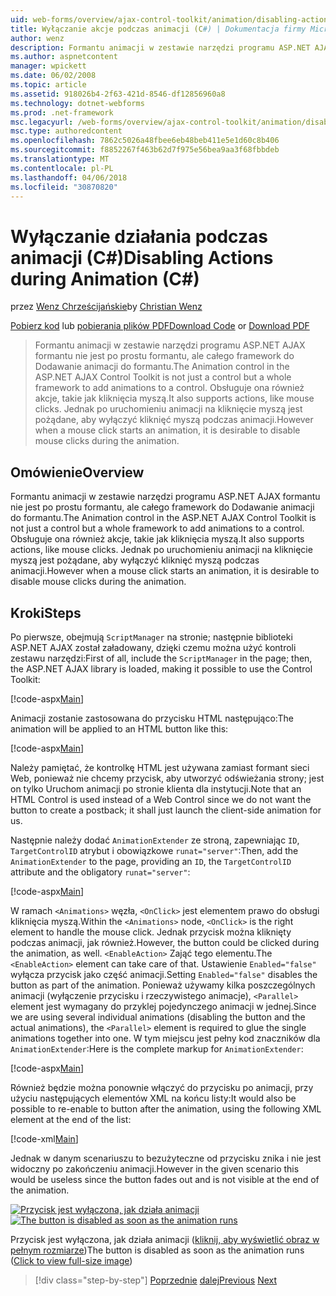 ```yaml
---
uid: web-forms/overview/ajax-control-toolkit/animation/disabling-actions-during-animation-cs
title: Wyłączanie akcje podczas animacji (C#) | Dokumentacja firmy Microsoft
author: wenz
description: Formantu animacji w zestawie narzędzi programu ASP.NET AJAX formantu nie jest po prostu formantu, ale całego framework do Dodawanie animacji do formantu. Obsługuje ona również akcji...
ms.author: aspnetcontent
manager: wpickett
ms.date: 06/02/2008
ms.topic: article
ms.assetid: 918026b4-2f63-421d-8546-df12856960a8
ms.technology: dotnet-webforms
ms.prod: .net-framework
msc.legacyurl: /web-forms/overview/ajax-control-toolkit/animation/disabling-actions-during-animation-cs
msc.type: authoredcontent
ms.openlocfilehash: 7862c5026a48fbee6eb48beb411e5e1d60c8b406
ms.sourcegitcommit: f8852267f463b62d7f975e56bea9aa3f68fbbdeb
ms.translationtype: MT
ms.contentlocale: pl-PL
ms.lasthandoff: 04/06/2018
ms.locfileid: "30870820"
---
```

<a name="disabling-actions-during-animation-c"></a><span data-ttu-id="f2314-104">Wyłączanie działania podczas animacji (C#)</span><span class="sxs-lookup"><span data-stu-id="f2314-104">Disabling Actions during Animation (C#)</span></span>
====================
<span data-ttu-id="f2314-105">przez [Wenz Chrześcijańskie](https://github.com/wenz)</span><span class="sxs-lookup"><span data-stu-id="f2314-105">by [Christian Wenz](https://github.com/wenz)</span></span>

<span data-ttu-id="f2314-106">[Pobierz kod](http://download.microsoft.com/download/f/9/a/f9a26acd-8df4-4484-8a18-199e4598f411/Animation7.cs.zip) lub [pobierania plików PDF](http://download.microsoft.com/download/6/7/1/6718d452-ff89-4d3f-a90e-c74ec2d636a3/animation7CS.pdf)</span><span class="sxs-lookup"><span data-stu-id="f2314-106">[Download Code](http://download.microsoft.com/download/f/9/a/f9a26acd-8df4-4484-8a18-199e4598f411/Animation7.cs.zip) or [Download PDF](http://download.microsoft.com/download/6/7/1/6718d452-ff89-4d3f-a90e-c74ec2d636a3/animation7CS.pdf)</span></span>

> <span data-ttu-id="f2314-107">Formantu animacji w zestawie narzędzi programu ASP.NET AJAX formantu nie jest po prostu formantu, ale całego framework do Dodawanie animacji do formantu.</span><span class="sxs-lookup"><span data-stu-id="f2314-107">The Animation control in the ASP.NET AJAX Control Toolkit is not just a control but a whole framework to add animations to a control.</span></span> <span data-ttu-id="f2314-108">Obsługuje ona również akcje, takie jak kliknięcia myszą.</span><span class="sxs-lookup"><span data-stu-id="f2314-108">It also supports actions, like mouse clicks.</span></span> <span data-ttu-id="f2314-109">Jednak po uruchomieniu animacji na kliknięcie myszą jest pożądane, aby wyłączyć kliknięć myszą podczas animacji.</span><span class="sxs-lookup"><span data-stu-id="f2314-109">However when a mouse click starts an animation, it is desirable to disable mouse clicks during the animation.</span></span>


## <a name="overview"></a><span data-ttu-id="f2314-110">Omówienie</span><span class="sxs-lookup"><span data-stu-id="f2314-110">Overview</span></span>

<span data-ttu-id="f2314-111">Formantu animacji w zestawie narzędzi programu ASP.NET AJAX formantu nie jest po prostu formantu, ale całego framework do Dodawanie animacji do formantu.</span><span class="sxs-lookup"><span data-stu-id="f2314-111">The Animation control in the ASP.NET AJAX Control Toolkit is not just a control but a whole framework to add animations to a control.</span></span> <span data-ttu-id="f2314-112">Obsługuje ona również akcje, takie jak kliknięcia myszą.</span><span class="sxs-lookup"><span data-stu-id="f2314-112">It also supports actions, like mouse clicks.</span></span> <span data-ttu-id="f2314-113">Jednak po uruchomieniu animacji na kliknięcie myszą jest pożądane, aby wyłączyć kliknięć myszą podczas animacji.</span><span class="sxs-lookup"><span data-stu-id="f2314-113">However when a mouse click starts an animation, it is desirable to disable mouse clicks during the animation.</span></span>

## <a name="steps"></a><span data-ttu-id="f2314-114">Kroki</span><span class="sxs-lookup"><span data-stu-id="f2314-114">Steps</span></span>

<span data-ttu-id="f2314-115">Po pierwsze, obejmują `ScriptManager` na stronie; następnie biblioteki ASP.NET AJAX został załadowany, dzięki czemu można użyć kontroli zestawu narzędzi:</span><span class="sxs-lookup"><span data-stu-id="f2314-115">First of all, include the `ScriptManager` in the page; then, the ASP.NET AJAX library is loaded, making it possible to use the Control Toolkit:</span></span>

[!code-aspx[Main](disabling-actions-during-animation-cs/samples/sample1.aspx)]

<span data-ttu-id="f2314-116">Animacji zostanie zastosowana do przycisku HTML następująco:</span><span class="sxs-lookup"><span data-stu-id="f2314-116">The animation will be applied to an HTML button like this:</span></span>

[!code-aspx[Main](disabling-actions-during-animation-cs/samples/sample2.aspx)]

<span data-ttu-id="f2314-117">Należy pamiętać, że kontrolkę HTML jest używana zamiast formant sieci Web, ponieważ nie chcemy przycisk, aby utworzyć odświeżania strony; jest on tylko Uruchom animacji po stronie klienta dla instytucji.</span><span class="sxs-lookup"><span data-stu-id="f2314-117">Note that an HTML Control is used instead of a Web Control since we do not want the button to create a postback; it shall just launch the client-side animation for us.</span></span>

<span data-ttu-id="f2314-118">Następnie należy dodać `AnimationExtender` ze stroną, zapewniając `ID`, `TargetControlID` atrybut i obowiązkowe `runat="server"`:</span><span class="sxs-lookup"><span data-stu-id="f2314-118">Then, add the `AnimationExtender` to the page, providing an `ID`, the `TargetControlID` attribute and the obligatory `runat="server"`:</span></span>

[!code-aspx[Main](disabling-actions-during-animation-cs/samples/sample3.aspx)]

<span data-ttu-id="f2314-119">W ramach `<Animations>` węzła, `<OnClick>` jest elementem prawo do obsługi kliknięcia myszą.</span><span class="sxs-lookup"><span data-stu-id="f2314-119">Within the `<Animations>` node, `<OnClick>` is the right element to handle the mouse click.</span></span> <span data-ttu-id="f2314-120">Jednak przycisk można kliknięty podczas animacji, jak również.</span><span class="sxs-lookup"><span data-stu-id="f2314-120">However, the button could be clicked during the animation, as well.</span></span> <span data-ttu-id="f2314-121">`<EnableAction>` Zająć tego elementu.</span><span class="sxs-lookup"><span data-stu-id="f2314-121">The `<EnableAction>` element can take care of that.</span></span> <span data-ttu-id="f2314-122">Ustawienie `Enabled="false"` wyłącza przycisk jako część animacji.</span><span class="sxs-lookup"><span data-stu-id="f2314-122">Setting `Enabled="false"` disables the button as part of the animation.</span></span> <span data-ttu-id="f2314-123">Ponieważ używamy kilka poszczególnych animacji (wyłączenie przycisku i rzeczywistego animacje), `<Parallel>` element jest wymagany do przyklej pojedynczego animacji w jednej.</span><span class="sxs-lookup"><span data-stu-id="f2314-123">Since we are using several individual animations (disabling the button and the actual animations), the `<Parallel>` element is required to glue the single animations together into one.</span></span> <span data-ttu-id="f2314-124">W tym miejscu jest pełny kod znaczników dla `AnimationExtender`:</span><span class="sxs-lookup"><span data-stu-id="f2314-124">Here is the complete markup for `AnimationExtender`:</span></span>

[!code-aspx[Main](disabling-actions-during-animation-cs/samples/sample4.aspx)]

<span data-ttu-id="f2314-125">Również będzie można ponownie włączyć do przycisku po animacji, przy użyciu następujących elementów XML na końcu listy:</span><span class="sxs-lookup"><span data-stu-id="f2314-125">It would also be possible to re-enable to button after the animation, using the following XML element at the end of the list:</span></span>

[!code-xml[Main](disabling-actions-during-animation-cs/samples/sample5.xml)]

<span data-ttu-id="f2314-126">Jednak w danym scenariuszu to bezużyteczne od przycisku znika i nie jest widoczny po zakończeniu animacji.</span><span class="sxs-lookup"><span data-stu-id="f2314-126">However in the given scenario this would be useless since the button fades out and is not visible at the end of the animation.</span></span>


<span data-ttu-id="f2314-127">[![Przycisk jest wyłączona, jak działa animacji](disabling-actions-during-animation-cs/_static/image2.png)](disabling-actions-during-animation-cs/_static/image1.png)</span><span class="sxs-lookup"><span data-stu-id="f2314-127">[![The button is disabled as soon as the animation runs](disabling-actions-during-animation-cs/_static/image2.png)](disabling-actions-during-animation-cs/_static/image1.png)</span></span>

<span data-ttu-id="f2314-128">Przycisk jest wyłączona, jak działa animacji ([kliknij, aby wyświetlić obraz w pełnym rozmiarze](disabling-actions-during-animation-cs/_static/image3.png))</span><span class="sxs-lookup"><span data-stu-id="f2314-128">The button is disabled as soon as the animation runs ([Click to view full-size image](disabling-actions-during-animation-cs/_static/image3.png))</span></span>

> [!div class="step-by-step"]
> <span data-ttu-id="f2314-129">[Poprzednie](animating-in-response-to-user-interaction-cs.md)
> [dalej](triggering-an-animation-in-another-control-cs.md)</span><span class="sxs-lookup"><span data-stu-id="f2314-129">[Previous](animating-in-response-to-user-interaction-cs.md)
[Next](triggering-an-animation-in-another-control-cs.md)</span></span>
